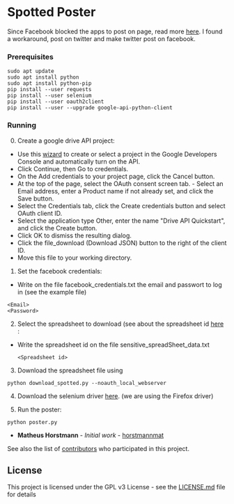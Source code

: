 # Spotted Poster
Since Facebook blocked the apps to post on page, read more [here](https://developers.facebook.com/docs/pages/).
I found a workaround, post on twitter and make twitter post on facebook.

### Prerequisites

```
sudo apt update
sudo apt install python
sudo apt install python-pip
pip install --user requests
pip install --user selenium
pip install --user oauth2client
pip install --user --upgrade google-api-python-client
```

### Running
0) Create a google drive API project:
  - Use this [wizard](https://console.developers.google.com/flows/enableapi?apiid=drive) to create or select a project in the Google Developers Console and automatically turn on the API.
  - Click Continue, then Go to credentials.
  - On the Add credentials to your project page, click the Cancel button.
  - At the top of the page, select the OAuth consent screen tab. - Select an Email address, enter a Product name if not already set, and click the Save button.
  - Select the Credentials tab, click the Create credentials button and select OAuth client ID.
  - Select the application type Other, enter the name "Drive API Quickstart", and click the Create button.
  - Click OK to dismiss the resulting dialog.
  - Click the file_download (Download JSON) button to the right of the client ID.
  - Move this file to your working directory.

1) Set the facebook credentials:
  - Write on the file facebook_credentials.txt the email and passwort to log in (see the example file)
  ```
  <Email>
  <Password>
  ```

2) Select the spreadsheet to download (see about the spreadsheet id [here](https://developers.google.com/sheets/api/guides/concepts#spreadsheet_id) :
  - Write the spreadsheet id on the file sensitive_spreadSheet_data.txt
    ```
    <Spreadsheet id>
    ```

3) Download the spreadsheet file using
```
python download_spotted.py --noauth_local_webserver
```
4) Download the selenium driver [here](https://github.com/mozilla/geckodriver/releases). (we are using the Firefox driver)

5) Run the poster:
```
python poster.py
```


* **Matheus Horstmann** - *Initial work* - [horstmannmat](https://github.com/horstmannmat)

See also the list of [contributors](https://github.com/horstmannmat/spottedPoster/graphs/contributors) who participated in this project.

## License

This project is licensed under the GPL v3 License - see the [LICENSE.md](LICENSE) file for details
